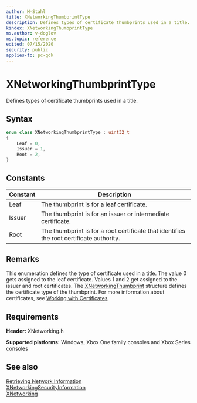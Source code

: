 ```yaml
---
author: M-Stahl
title: XNetworkingThumbprintType
description: Defines types of certificate thumbprints used in a title.
kindex: XNetworkingThumbprintType
ms.author: v-doglov
ms.topic: reference
edited: 07/15/2020
security: public
applies-to: pc-gdk
---
```


# XNetworkingThumbprintType  

Defines types of certificate thumbprints used in a title. 

## Syntax  

```cpp
enum class XNetworkingThumbprintType : uint32_t   
{  
    Leaf = 0,  
    Issuer = 1,  
    Root = 2,  
}  
```  

## Constants  
  
| Constant | Description |
| --- | --- |
| Leaf | The thumbprint is for a leaf certificate.  |  
| Issuer | The thumbprint is for an issuer or intermediate certificate. |  
| Root | The thumbprint is for a root certificate that identifies the root certificate authority. |  
  
## Remarks  
  
This enumeration defines the type of certificate used in a title. The value 0 gets assigned to the leaf certificate. Values 1 and 2 get assigned to the issuer and root certificates. The [XNetworkingThumbprint](../structs/xnetworkingthumbprint.md) structure defines the certificate type of the thumbprint. For more information about certificates, see [Working with Certificates](/dotnet/framework/wcf/feature-details/working-with-certificates)
  
## Requirements  
  
**Header:** XNetworking.h
  
**Supported platforms:** Windows, Xbox One family consoles and Xbox Series consoles  
  
## See also  

[Retrieving Network Information](../../../../networking/overviews/initialization-connectivity-networking.md)  
[XNetworkingSecurityInformation](../structs/xnetworkingsecurityinformation.md)  
[XNetworking](../xnetworking_members.md)
  
  